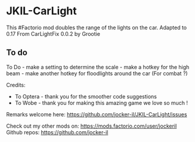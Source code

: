 # JKIL-CarLight
This #Factorio mod doubles the range of the lights on the car. Adapted to 0.17 From CarLightFix 0.0.2 by Grootie

 <H2>To do</H2> To Do
	 - make a setting to determine the scale
	 - make a hotkey for the high beam
	 - make another hotkey for floodlights around the car (For combat ?)

Credits:
- To Optera - thank you for the smoother code suggestions
- To Wobe - thank you for making this amazing game we love so much !


Remarks welcome here: https://github.com/jocker-il/JKIL-CarLight/issues

Check out my other mods on: https://mods.factorio.com/user/jockeril
Github repos: https://github.com/jocker-il
